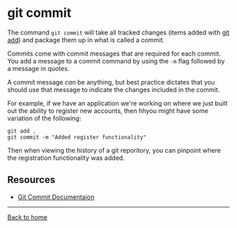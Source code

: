 # git commit

The command `git commit` will take all tracked changes (items added with [git add](./Add.md)) and package them up in what is called a commit.

Commits come with commit messages that are required for each commit. You add a message to a commit command by using the `-m` flag followed by a message in quotes.

A commit message _can_ be anything, but best practice dictates that you should use that message to indicate the changes included in the commit.

For example, if we have an application we're working on where we just built out the ability to register new accounts, then hhyou might have some variation of the following:

```
git add .
git commit -m "Added register functionality"
```

Then when viewing the history of a git reporitory, you can pinpoint where the registration functionality was added.

## Resources

- [Git Commit Documentaion](https://git-scm.com/docs/git-commit)

---

[Back to home](../README.md)